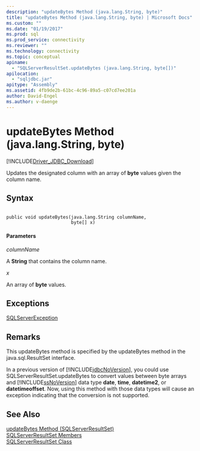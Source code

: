 ```yaml
---
description: "updateBytes Method (java.lang.String, byte)"
title: "updateBytes Method (java.lang.String, byte) | Microsoft Docs"
ms.custom: ""
ms.date: "01/19/2017"
ms.prod: sql
ms.prod_service: connectivity
ms.reviewer: ""
ms.technology: connectivity
ms.topic: conceptual
apiname: 
  - "SQLServerResultSet.updateBytes (java.lang.String, byte[])"
apilocation: 
  - "sqljdbc.jar"
apitype: "Assembly"
ms.assetid: 4fb9de2b-61bc-4c96-89a5-c07cd7ee201a
author: David-Engel
ms.author: v-daenge
---
```

# updateBytes Method (java.lang.String, byte)
[!INCLUDE[Driver_JDBC_Download](../../../includes/driver_jdbc_download.md)]

  Updates the designated column with an array of **byte** values given the column name.  
  
## Syntax  
  
```  
  
public void updateBytes(java.lang.String columnName,  
                        byte[] x)  
```  
  
#### Parameters  
 *columnName*  
  
 A **String** that contains the column name.  
  
 *x*  
  
 An array of **byte** values.  
  
## Exceptions  
 [SQLServerException](../../../connect/jdbc/reference/sqlserverexception-class.md)  
  
## Remarks  
 This updateBytes method is specified by the updateBytes method in the java.sql.ResultSet interface.  
  
 In a previous version of [!INCLUDE[jdbcNoVersion](../../../includes/jdbcnoversion_md.md)], you could use SQLServerResultSet.updateBytes to convert values between byte arrays and [!INCLUDE[ssNoVersion](../../../includes/ssnoversion-md.md)] data type **date**, **time**, **datetime2**, or **datetimeoffset**. Now, using this method with those data types will cause an exception indicating that the conversion is not supported.  
  
## See Also  
 [updateBytes Method &#40;SQLServerResultSet&#41;](../../../connect/jdbc/reference/updatebytes-method-sqlserverresultset.md)   
 [SQLServerResultSet Members](../../../connect/jdbc/reference/sqlserverresultset-members.md)   
 [SQLServerResultSet Class](../../../connect/jdbc/reference/sqlserverresultset-class.md)  
  
  
